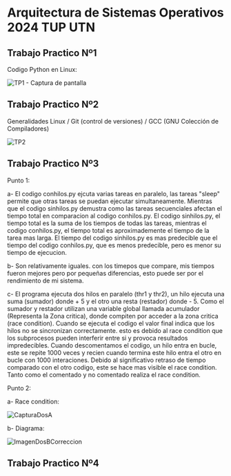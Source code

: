 # Arquitectura de Sistemas Operativos 2024 TUP UTN


## Trabajo Practico Nº1

Codigo Python en Linux:

![TP1 - Captura de pantalla](https://github.com/DinoDetzel/ASO2024TPs/assets/140660824/6558092e-fd93-45b0-9d4e-62be6727bd3f)


## Trabajo Practico Nº2

Generalidades Linux / Git (control de versiones) / GCC (GNU Colección de Compiladores)

![TP2](https://github.com/DinoDetzel/ASO2024TPs/assets/140660824/99e4d705-9c4d-4e22-bce7-21e5ced616bb)


## Trabajo Practico Nº3

 Punto 1:
 
 a- El codigo conhilos.py ejcuta varias tareas en paralelo, las tareas "sleep" permite que otras tareas se puedan ejecutar simultaneamente. Mientras que el codigo sinhilos.py demustra como las tareas secuenciales afectan el tiempo total en comparacion al codigo conhilos.py. El codigo sinhilos.py, el tiempo total es la suma de los tiempos de todas las tareas, mientras el codigo conhilos.py, el tiempo total es aproximademente el tiempo de la tarea mas larga.
El tiempo del codigo sinhilos.py es mas predecible que el tiempo del codigo conhilos.py, que es menos predecible, pero es menor su tiempo de ejecucion. 

b- Son relativamente iguales. con los timepos que compare, mis tiempos fueron mejores pero por pequeñas diferencias, esto puede ser por el rendimiento de mi sistema.

c- El programa ejecuta dos hilos en paralelo (thr1 y thr2), un hilo ejecuta una suma (sumador) donde + 5 y el otro una resta (restador) donde - 5. Como el sumador y restador utilizan una variable global llamada acumulador (Representa la Zona critica), donde compiten por acceder a la zona critica (race condition).
Cuando se ejecuta el codigo el valor final indica que los hilos no se sincronizan correctamente. esto es debido al race condition que los subprocesos pueden interferir entre si y provoca resultados impredecibles.
Cuando descomentamos el codigo, un hilo entra en bucle, este se repite 1000 veces y recien cuando termina este hilo entra el otro en bucle con 1000 interaciones. Debido al significativo retraso de tiempo comparado con el otro codigo, este se hace mas visible el race condition.
Tanto como el comentado y no comentado realiza el race condition.


Punto 2:

a- Race condition:

![CapturaDosA](https://github.com/DinoDetzel/ASO2024TPs/assets/140660824/b27c9f24-c7d3-4164-a7ff-285dea25206f)

b- Diagrama:

![ImagenDosBCorreccion](https://github.com/DinoDetzel/ASO2024TPs/assets/140660824/e2557015-f8a8-4089-b133-a4084419eb50)


## Trabajo Practico Nº4
